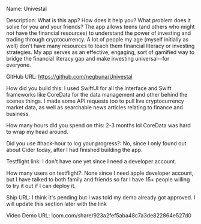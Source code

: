 Name: Univestal

Description: What is this app? How does it help you? What problem does it solve for you and your friends?
The app allows teens (and others who might not have the financial resources) to understand the power of investing and trading through cryptocurrency. 
A lot of people my age (myself initially as well) don't have many resources to teach them financial literacy or investing strategies. My app serves as an effective, engaging,
sort of gamified way to bridge the financial literacy gap and make investing universal--for everyone.

GitHub URL: https://github.com/negbuna/Univestal

How did you build this: I used SwiftUI for all the interface and Swift frameworks like CoreData for the data management and other behind the scenes things. 
I made some API requests too to pull live cryptocurrency market data, as well as searchable news articles relating to finance and business.

How many hours did you spend on this: 2-3 months lol CoreData was hard to wrap my head around.

Did you use #hack-hour to log your progress?: No, since I only found out about Cider today, after I had finished building the app.

Testflight link: I don't have one yet since I need a developer account.

How many users on testflight?: None since I need apple developer account, but I have talked to both family and friends so far I have 15+ people willing to try it out if I can deploy it.

Ship URL: I think it's pending but I was told my demo already got approved. I will update this section later with the link

Video Demo URL: loom.com/share/923a2fef5aba48c7a3de822864e527d0
